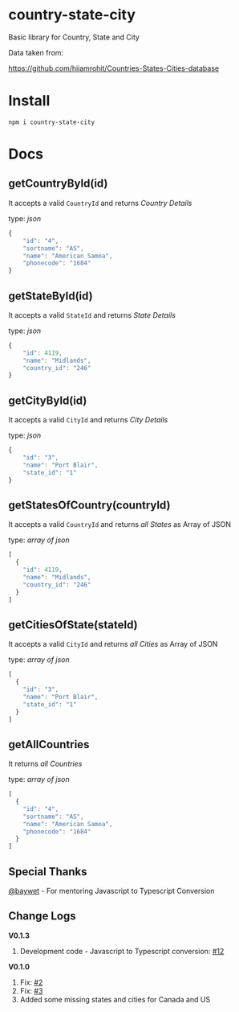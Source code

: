 country-state-city
==============================
Basic library for Country, State and City

Data taken from:

https://github.com/hiiamrohit/Countries-States-Cities-database

# Install
`npm i country-state-city`

# Docs

getCountryById(id)
---------------

It accepts a valid `CountryId` and   returns *Country Details*

type: *json*

```js
{
	"id": "4",
	"sortname": "AS",
	"name": "American Samoa",
	"phonecode": "1684"
}
```

getStateById(id)
---------------

It accepts a valid `StateId` and   returns *State Details*

type: *json*

```js
{
	"id": 4119,
	"name": "Midlands",
	"country_id": "246"
}
```

getCityById(id)
---------------

It accepts a valid `CityId` and   returns *City Details*

type: *json*

```js
{
	"id": "3",
	"name": "Port Blair",
	"state_id": "1"
}
```

getStatesOfCountry(countryId)
---------------

It accepts a valid `CountryId` and   returns *all States* as Array of JSON

type: *array of json*

```js
[
  {
    "id": 4119,
    "name": "Midlands",
    "country_id": "246"
  }
]

```
getCitiesOfState(stateId)
---------------

It accepts a valid `CityId` and   returns *all Cities* as Array of JSON

type: *array of json*

```js
[
  {
    "id": "3",
    "name": "Port Blair",
    "state_id": "1"
  }
]

```

getAllCountries
---------------
It returns *all Countries*

type: *array of json*

```js
[
  {
    "id": "4",
    "sortname": "AS",
    "name": "American Samoa",
    "phonecode": "1684"
  }
]
```

Special Thanks
---------------

[@baywet](https://github.com/baywet) - For mentoring Javascript to Typescript Conversion

Change Logs
---------------

**V0.1.3**
1. Development code - Javascript to Typescript conversion: [#12](https://github.com/harpreetkhalsagtbit/country-state-city/pull/12)

**V0.1.0**
1. Fix: [#2](https://github.com/harpreetkhalsagtbit/country-state-city/issues/2)
2. Fix: [#3](https://github.com/harpreetkhalsagtbit/country-state-city/issues/3)
3. Added some missing states and cities for Canada and US
